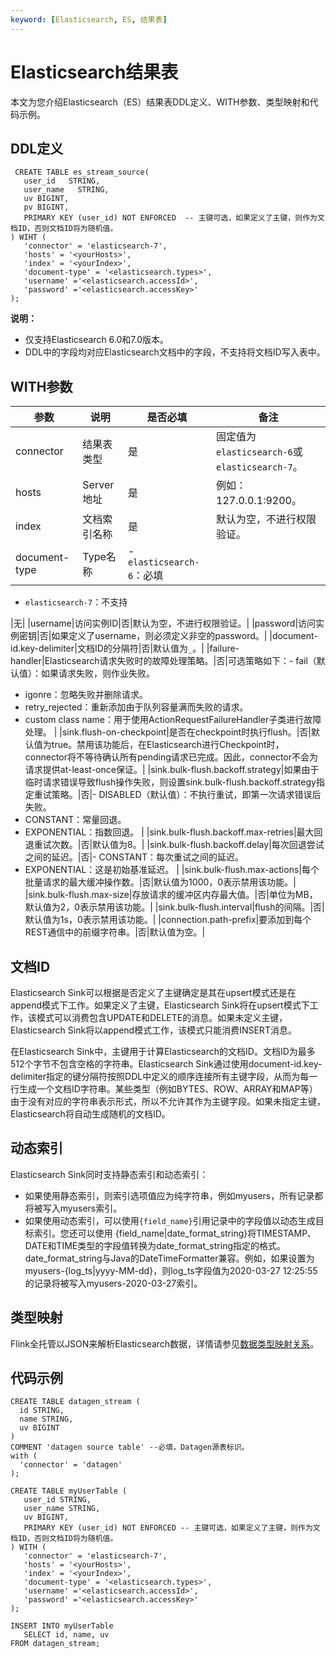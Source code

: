 ```yaml
---
keyword: [Elasticsearch, ES, 结果表]
---
```


# Elasticsearch结果表

本文为您介绍Elasticsearch（ES）结果表DDL定义、WITH参数、类型映射和代码示例。

## DDL定义

```
 CREATE TABLE es_stream_source(
   user_id   STRING,
   user_name   STRING,
   uv BIGINT,
   pv BIGINT,
   PRIMARY KEY (user_id) NOT ENFORCED  -- 主键可选，如果定义了主键，则作为文档ID，否则文档ID将为随机值。
) WIHT (
   'connector' = 'elasticsearch-7',
   'hosts' = '<yourHosts>',
   'index' = '<yourIndex>',
   'document-type' = '<elasticsearch.types>',
   'username' ='<elasticsearch.accessId>',
   'password' ='<elasticsearch.accessKey>'
);
```

**说明：**

-   仅支持Elasticsearch 6.0和7.0版本。
-   DDL中的字段均对应Elasticsearch文档中的字段，不支持将文档ID写入表中。

## WITH参数

|参数|说明|是否必填|备注|
|--|--|----|--|
|connector|结果表类型|是|固定值为`elasticsearch-6`或`elasticsearch-7`。|
|hosts|Server地址|是|例如：127.0.0.1:9200。|
|index|文档索引名称|是|默认为空，不进行权限验证。|
|document-type|Type名称|-   `elasticsearch-6`：必填
-   `elasticsearch-7`：不支持

|无|
|username|访问实例ID|否|默认为空，不进行权限验证。|
|password|访问实例密钥|否|如果定义了username，则必须定义非空的password。|
|document-id.key-delimiter|文档ID的分隔符|否|默认值为`_`。|
|failure-handler|Elasticsearch请求失败时的故障处理策略。|否|可选策略如下：-   fail（默认值）：如果请求失败，则作业失败。
-   igonre：忽略失败并删除请求。
-   retry\_rejected：重新添加由于队列容量满而失败的请求。
-   custom class name：用于使用ActionRequestFailureHandler子类进行故障处理。 |
|sink.flush-on-checkpoint|是否在checkpoint时执行flush。|否|默认值为true。禁用该功能后，在Elasticsearch进行Checkpoint时，connector将不等待确认所有pending请求已完成。因此，connector不会为请求提供at-least-once保证。|
|sink.bulk-flush.backoff.strategy|如果由于临时请求错误导致flush操作失败，则设置sink.bulk-flush.backoff.strategy指定重试策略。|否|-   DISABLED（默认值）：不执行重试，即第一次请求错误后失败。
-   CONSTANT：常量回退。
-   EXPONENTIAL：指数回退。 |
|sink.bulk-flush.backoff.max-retries|最大回退重试次数。|否|默认值为8。|
|sink.bulk-flush.backoff.delay|每次回退尝试之间的延迟。|否|-   CONSTANT：每次重试之间的延迟。
-   EXPONENTIAL：这是初始基准延迟。 |
|sink.bulk-flush.max-actions|每个批量请求的最大缓冲操作数。|否|默认值为1000，0表示禁用该功能。|
|sink.bulk-flush.max-size|存放请求的缓冲区内存最大值。|否|单位为MB，默认值为2，0表示禁用该功能。|
|sink.bulk-flush.interval|flush的间隔。|否|默认值为1s，0表示禁用该功能。|
|connection.path-prefix|要添加到每个REST通信中的前缀字符串。|否|默认值为空。|

## 文档ID

Elasticsearch Sink可以根据是否定义了主键确定是其在upsert模式还是在append模式下工作。如果定义了主键，Elasticsearch Sink将在upsert模式下工作，该模式可以消费包含UPDATE和DELETE的消息。如果未定义主键，Elasticsearch Sink将以append模式工作，该模式只能消费INSERT消息。

在Elasticsearch Sink中，主键用于计算Elasticsearch的文档ID。文档ID为最多512个字节不包含空格的字符串。Elasticsearch Sink通过使用document-id.key-delimiter指定的键分隔符按照DDL中定义的顺序连接所有主键字段，从而为每一行生成一个文档ID字符串。某些类型（例如BYTES、ROW、ARRAY和MAP等）由于没有对应的字符串表示形式，所以不允许其作为主键字段。如果未指定主键，Elasticsearch将自动生成随机的文档ID。

## 动态索引

Elasticsearch Sink同时支持静态索引和动态索引：

-   如果使用静态索引，则索引选项值应为纯字符串，例如myusers，所有记录都将被写入myusers索引。
-   如果使用动态索引，可以使用`{field_name}`引用记录中的字段值以动态生成目标索引。您还可以使用 \{field\_name\|date\_format\_string\}将TIMESTAMP、DATE和TIME类型的字段值转换为date\_format\_string指定的格式。date\_format\_string与Java的DateTimeFormatter兼容。例如，如果设置为myusers-\{log\_ts\|yyyy-MM-dd\}，则log\_ts字段值为2020-03-27 12:25:55的记录将被写入myusers-2020-03-27索引。

## 类型映射

Flink全托管以JSON来解析Elasticsearch数据，详情请参见[数据类型映射关系](https://ci.apache.org/projects/flink/flink-docs-master/zh/dev/table/connectors/formats/json.html)。

## 代码示例

```
CREATE TABLE datagen_stream (
  id STRING, 
  name STRING,
  uv BIGINT
) 
COMMENT 'datagen source table' --必填，Datagen源表标识。  
with (
  'connector' = 'datagen'
);

CREATE TABLE myUserTable (
   user_id STRING,
   user_name STRING,
   uv BIGINT,
   PRIMARY KEY (user_id) NOT ENFORCED -- 主键可选，如果定义了主键，则作为文档ID，否则文档ID将为随机值。
) WITH (
   'connector' = 'elasticsearch-7',
   'hosts' = '<yourHosts>',
   'index' = '<yourIndex>',
   'document-type' = '<elasticsearch.types>',
   'username' ='<elasticsearch.accessId>',
   'password' ='<elasticsearch.accessKey>'
);

INSERT INTO myUserTable
   SELECT id, name, uv
FROM datagen_stream;
```

